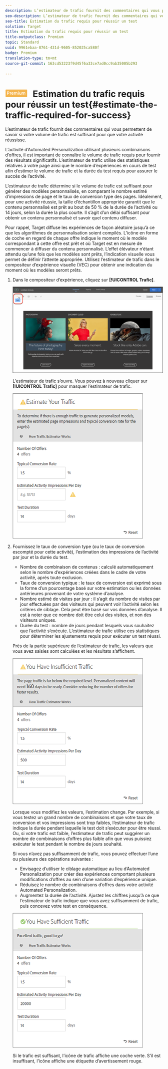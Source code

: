 ```yaml
---
description: L’estimateur de trafic fournit des commentaires qui vous permettent de savoir si votre volume de trafic est suffisant pour que votre activité réussisse.
seo-description: L’estimateur de trafic fournit des commentaires qui vous permettent de savoir si votre volume de trafic est suffisant pour que votre activité réussisse.
seo-title: Estimation du trafic requis pour réussir un test
solution: Target
title: Estimation du trafic requis pour réussir un test
title-outputclass: Premium
topic: Standard
uuid: 9961ebaa-8761-431d-9605-852025ca580f
badge: Premium
translation-type: tm+mt
source-git-commit: 163cd53223f9d45f6a33ce7ad0cc9ab35005b293

---
```



# ![PREMIUM](/help/assets/premium.png) Estimation du trafic requis pour réussir un test{#estimate-the-traffic-required-for-success}

L’estimateur de trafic fournit des commentaires qui vous permettent de savoir si votre volume de trafic est suffisant pour que votre activité réussisse.

L’activité d’Automated Personalization utilisant plusieurs combinaisons d’offres, il est important de connaître le volume de trafic requis pour fournir des résultats significatifs. L’estimateur de trafic utilise des statistiques relatives à votre page ainsi que le nombre d’expériences en cours de test afin d’estimer le volume de trafic et la durée du test requis pour assurer le succès de l’activité.

L’estimateur de trafic détermine si le volume de trafic est suffisant pour générer des modèles personnalisés, en comparant le nombre estimé d’impressions de page et le taux de conversion type des pages. Idéalement, pour une activité réussie, la taille d’échantillon appropriée garantit que le contenu personnalisé est prêt au bout de 50 % de la durée de l’activité ou 14 jours, selon la durée la plus courte. Il s’agit d’un délai suffisant pour obtenir un contenu personnalisé et savoir quel contenu diffuser.

Pour rappel, Target diffuse les expériences de façon aléatoire jusqu’à ce que les algorithmes de personnalisation soient compilés. L’icône en forme de coche en regard de chaque offre indique le moment où le modèle correspondant à cette offre est prêt et où Target est en mesure de commencer à diffuser du contenu personnalisé. L’effet élévateur n’étant attendu qu’une fois que les modèles sont prêts, l’indication visuelle vous permet de définir l’attente appropriée. Utilisez l’estimateur de trafic dans le compositeur d’expérience visuelle (VEC) pour obtenir une indication du moment où les modèles seront prêts.

1. Dans le compositeur d’expérience, cliquez sur **[!UICONTROL Trafic]**.

   ![Icône de trafic](/help/c-activities/t-automated-personalization/assets/icon-traffic.png)

   L’estimateur de trafic s’ouvre. Vous pouvez à nouveau cliquer sur **[!UICONTROL Trafic]** pour masquer l’estimateur de trafic.

   ![](assets/ap_est.png)

1. Fournissez le taux de conversion type (ou le taux de conversion escompté pour cette activité), l’estimation des impressions de l’activité par jour et la durée du test.

   * Nombre de combinaison de contenus : calculé automatiquement selon le nombre d’expériences créées dans le cadre de votre activité, après toute exclusion.
   * Taux de conversion typique : le taux de conversion est exprimé sous la forme d’un pourcentage basé sur votre estimation ou les données antérieures provenant de votre système d’analyse.
   * Nombre estimé de visites par jour : il s’agit du nombre de visites par jour effectuées par des visiteurs qui peuvent voir l’activité selon les critères de ciblage. Cela peut être basé sur vos données d’analyse. Il est à noter que ce nombre doit être celui des visites, et non des visiteurs uniques.
   * Durée du test : nombre de jours pendant lesquels vous souhaitez que l’activité s’exécute.
   L’estimateur de trafic utilise ces statistiques pour déterminer les ajustements requis pour exécuter un test réussi.

   Près de la partie supérieure de l’estimateur de trafic, les valeurs que vous avez saisies sont calculées et les résultats s’affichent.

   ![](assets/ap_est_no.png)

   Lorsque vous modifiez les valeurs, l’estimation change. Par exemple, si vous testez un grand nombre de combinaisons et que votre taux de conversion et vos impressions sont trop faibles, l’estimateur de trafic indique la durée pendant laquelle le test doit s’exécuter pour être réussi. Ou, si votre trafic est faible, l’estimateur de trafic peut suggérer un nombre de combinaisons d’offres plus faible afin que vous puissiez exécuter le test pendant le nombre de jours souhaité.

   Si vous n’avez pas suffisamment de trafic, vous pouvez effectuer l’une ou plusieurs des opérations suivantes :

   * Envisagez d’utiliser le ciblage automatique au lieu d’Automated Personalization pour créer des expériences comportant plusieurs modifications d’offres au sein d’une variation d’expérience unique.
   * Réduisez le nombre de combinaisons d’offres dans votre activité Automated Personalization.
   * Augmentez la durée de l’activité.
   Ajustez les chiffres jusqu’à ce que l’estimateur de trafic indique que vous avez suffisamment de trafic, puis concevez votre test en conséquence.

   ![](assets/ap_est_yes.png)

   Si le trafic est suffisant, l’icône de trafic affiche une coche verte. S’il est insuffisant, l’icône affiche une étiquette d’avertissement rouge.
